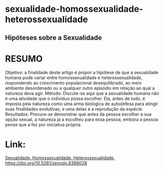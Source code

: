# sexualidade-homossexualidade-heterossexualidade
## Hipóteses sobre a Sexualidade

# RESUMO
Objetivo: a finalidade deste artigo é propor a hipótese de que a sexualidade humana pode variar entre homossexualidade e heterossexualidade, respondendo ao crescimento populacional desequilibrado, ao meio ambiente desordenado ou a qualquer outro episódio em relação ao qual a natureza deva agir. Método: Discute-se aqui que a sexualidade humana não é uma atividade que o indivíduo possa escolher. Ela, antes de tudo, é imposta pela natureza como uma arma biológica de autodefesa para atingir suas finalidades evolutivas, e uma delas é a reprodução da espécie. Resultados: Procura-se demonstrar que antes da pessoa escolher a sua opção sexual, a natureza já a escolheu para essa pessoa, embora a pessoa pense que a fez por iniciativa própria. 

# Link: 
[Sexualidade. Homossexualidade. Heterossexualidade.
](https://doi.org/10.5281/zenodo.8388028)https://doi.org/10.5281/zenodo.8388028
